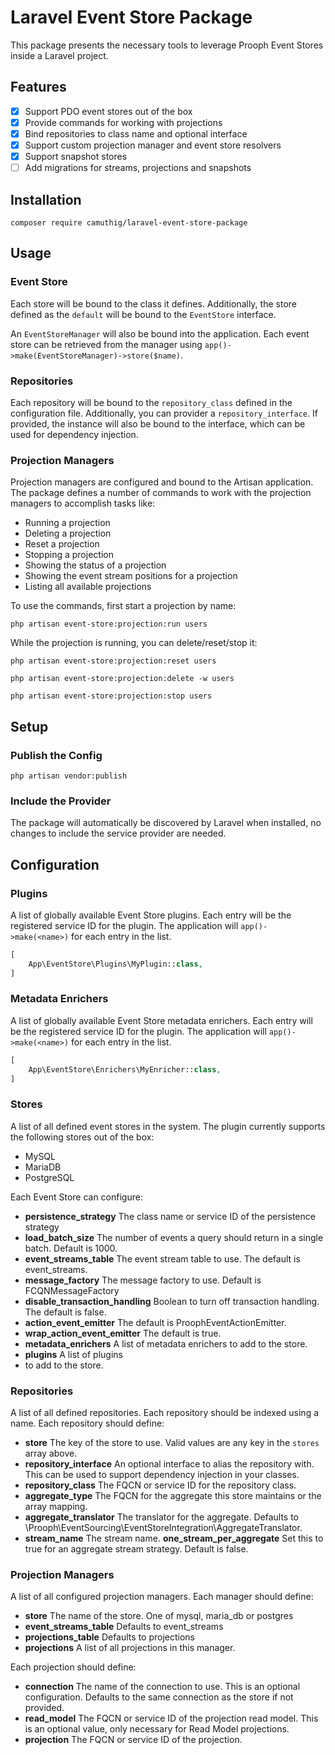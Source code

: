 # Laravel Event Store Package

This package presents the necessary tools to leverage Prooph Event Stores inside
a Laravel project.

## Features

- [x] Support PDO event stores out of the box
- [x] Provide commands for working with projections
- [x] Bind repositories to class name and optional interface
- [x] Support custom projection manager and event store resolvers
- [x] Support snapshot stores
- [ ] Add migrations for streams, projections and snapshots

## Installation

`composer require camuthig/laravel-event-store-package`

## Usage

### Event Store

Each store will be bound to the class it defines. Additionally, the store
defined as the `default` will be bound to the `EventStore` interface.

An `EventStoreManager` will also be bound into the application. Each event store
can be retrieved from the manager using
`app()->make(EventStoreManager)->store($name)`.

### Repositories

Each repository will be bound to the `repository_class` defined in the
configuration file. Additionally, you can provider a `repository_interface`. If
provided, the instance will also be bound to the interface, which can be used
for dependency injection.

### Projection Managers

Projection managers are configured and bound to the Artisan application. The
package defines a number of commands to work with the projection managers to
accomplish tasks like:

* Running a projection
* Deleting a projection
* Reset a projection
* Stopping a projection
* Showing the status of a projection
* Showing the event stream positions for a projection
* Listing all available projections

To use the commands, first start a projection by name:

`php artisan event-store:projection:run users`

While the projection is running, you can delete/reset/stop it:

`php artisan event-store:projection:reset users`

`php artisan event-store:projection:delete -w users`

`php artisan event-store:projection:stop users`


## Setup

### Publish the Config

`php artisan vendor:publish`

### Include the Provider

The package will automatically be discovered by Laravel when installed, no
changes to include the service provider are needed.

## Configuration

### Plugins

A list of globally available Event Store plugins. Each entry will be the
registered service ID for the plugin. The application will `app()->make(<name>)`
for each entry in the list.

```php
[
    App\EventStore\Plugins\MyPlugin::class,
]

```

### Metadata Enrichers

A list of globally available Event Store metadata enrichers. Each entry
will be the registered service ID for the plugin. The application will
`app()->make(<name>)` for each entry in the list.

```php
[
    App\EventStore\Enrichers\MyEnricher::class,
]

```

### Stores

A list of all defined event stores in the system. The plugin currently supports
the following stores out of the box:

* MySQL
* MariaDB
* PostgreSQL

Each Event Store can configure:

* **persistence_strategy** The class name or service ID of the persistence
strategy 
* **load_batch_size** The number of events a query should return in a
single batch. Default is 1000. 
* **event_streams_table** The event stream table to use. The default is
event_streams.
* **message_factory** The message factory to use. Default is FCQNMessageFactory 
* **disable_transaction_handling** Boolean to turn off transaction handling. The
default is false.
* **action_event_emitter** The default is ProophEventActionEmitter.
* **wrap_action_event_emitter** The default is true. 
* **metadata_enrichers** A list of metadata enrichers to add to the store. 
* **plugins** A list of plugins
* to add to the store.

### Repositories

A list of all defined repositories. Each repository should be indexed using
a name. Each repository should define:

* **store** The key of the store to use. Valid values are any key in the
`stores` array above. 
* **repository_interface** An optional interface to alias the repository with.
This can be used to support dependency injection in your classes.
* **repository_class** The FQCN or service ID for the repository class. 
* **aggregate_type** The FQCN for the aggregate this store maintains or the
array mapping.
* **aggregate_translator** The translator for the aggregate. Defaults
to \Prooph\EventSourcing\EventStoreIntegration\AggregateTranslator.
* **stream_name** The stream name. **one_stream_per_aggregate** Set this to 
true for an aggregate stream strategy. Default is false.

### Projection Managers

A list of all configured projection managers. Each manager should define: 

* **store** The name of the store. One of mysql, maria_db or postgres
* **event_streams_table** Defaults to event_streams
* **projections_table** Defaults to projections
* **projections** A list of all projections in this manager.

Each projection should define:

* **connection** The name of the connection to use. This is an optional
configuration. Defaults to the same connection as the store if not provided.
* **read_model** The FQCN or service ID of the projection read model. This 
is an optional value, only necessary for Read Model projections.
* **projection** The FQCN or service ID of the projection.
